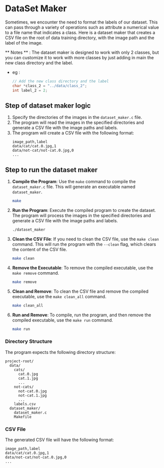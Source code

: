 # DataSet Maker 
Sometimes, we encounter the need to format the labels of our dataset. This can pass through a variety of operations such as attribute a numerical value to a file name that indicates a class.
Here is a dataset maker that creates a CSV file on the root of data training directory, with the image path and the label of the image.

** Notes ** : The dataset maker is designed to work with only 2 classes, but you can customize it to work with more classes by just adding in main the new class directory and the label.
* eg : 
    ```c
    // Add the new class directory and the label
    char *class_2 = "../data/class_2";
    int label_2 = 2;
    ```
## Step of dataset maker logic 

1. Specify the directories of the images in the `dataset_maker.c` file.
2. The program will read the images in the specified directories and generate a CSV file with the image paths and labels.
3. The program will create a CSV file with the following format:
    ```
    image_path,label
    data/cat/cat.0.jpg,1
    data/not-cat/not-cat.0.jpg,0
    ...
    ```

## Step to run the dataset maker

1. **Compile the Program**: Use the `make` command to compile the `dataset_maker.c` file. This will generate an executable named `dataset_maker`.

    ```sh
    make
    ```

2. **Run the Program**: Execute the compiled program to create the dataset. The program will process the images in the specified directories and generate a CSV file with the image paths and labels.

    ```sh
    ./dataset_maker
    ```

3. **Clean the CSV File**: If you need to clean the CSV file, use the `make clean` command. This will run the program with the `--clean` flag, which clears the content of the CSV file.

    ```sh
    make clean
    ```

4. **Remove the Executable**: To remove the compiled executable, use the `make remove` command.

    ```sh
    make remove
    ```

5. **Clean and Remove**: To clean the CSV file and remove the compiled executable, use the `make clean_all` command.

    ```sh
    make clean_all
    ```

6. **Run and Remove**: To compile, run the program, and then remove the compiled executable, use the `make run` command.

    ```sh
    make run
    ```

### Directory Structure

The program expects the following directory structure:

```
project-root/
  data/
    cats/
      cat.0.jpg
      cat.1.jpg
      ...
    not-cats/
      not-cat.0.jpg
      not-cat.1.jpg
      ...
    labels.csv
  dataset_maker/
    dataset_maker.c
    Makefile
```

### CSV File

The generated CSV file will have the following format:

```
image_path,label
data/cat/cat.0.jpg,1
data/not-cat/not-cat.0.jpg,0
...
```
